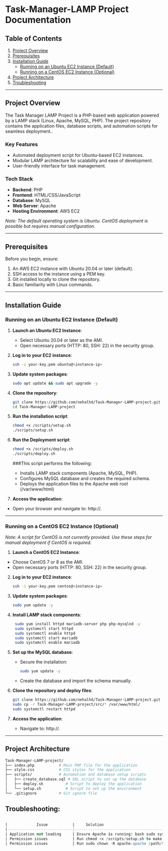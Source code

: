 # Task-Manager-LAMP Project Documentation

## Table of Contents
1. [Project Overview](#project-overview)
2. [Prerequisites](#prerequisites)
3. [Installation Guide](#installation-guide)
   - [Running on an Ubuntu EC2 Instance (Default)](#running-on-an-ubuntu-ec2-instance-default)
   - [Running on a CentOS EC2 Instance (Optional)](#running-on-a-centos-ec2-instance-optional)
4. [Project Architecture](#project-architecture)
5. [Troubleshooting](#troubleshooting)

---

## Project Overview

The Task Manager LAMP Project is a PHP-based web application powered by a LAMP stack (Linux, Apache, MySQL, PHP). The project repository contains the application files, database scripts, and automation scripts for seamless deployment..

### Key Features
- Automated deployment script for Ubuntu-based EC2 instances.
- Modular LAMP architecture for scalability and ease of development.
- User-friendly interface for task management.

### Tech Stack
- **Backend**: PHP  
- **Frontend**: HTML/CSS/JavaScript  
- **Database**: MySQL  
- **Web Server**: Apache  
- **Hosting Environment**: AWS EC2  

*Note: The default operating system is Ubuntu. CentOS deployment is possible but requires manual configuration.*

---

## Prerequisites

Before you begin, ensure:
1. An AWS EC2 instance with Ubuntu 20.04 or later (default).
2. SSH access to the instance using a PEM key.
3. Git installed locally to clone the repository.
4. Basic familiarity with Linux commands.

---

## Installation Guide

### Running on an Ubuntu EC2 Instance (Default)

1. **Launch an Ubuntu EC2 Instance**:
   - Select Ubuntu 20.04 or later as the AMI.
   - Open necessary ports (HTTP: 80, SSH: 22) in the security group.

2. **Log in to your EC2 instance**:
   ```bash
   ssh -i your-key.pem ubuntu@<instance-ip>
   ```
   
3. **Update system packages**:
   ```bash
   sudo apt update && sudo apt upgrade -y
   ```
   
4. **Clone the repository**:
   ```bash
   git clone https://github.com/nehalhd/Task-Manager-LAMP-project.git
   cd Task-Manager-LAMP-project
   ```

5. **Run the installation script**:
   ```bash
   chmod +x /scripts/setup.sh
   ./scripts/setup.sh
   ```
   
6. **Run the Deployment script**:
   ```bash
   chmod +x /scripts/deploy.sh
   ./scripts/deploy.sh
   ```
    ###This script performs the following:
      - Installs LAMP stack components (Apache, MySQL, PHP).
      - Configures MySQL database and creates the required schema.
      - Deploys the application files to the Apache web root (/var/www/html)

7. **Access the application**:
  - Open your browser and navigate to: http://<instance-ip>.

---

### Running on a CentOS EC2 Instance (Optional)
*Note: A script for CentOS is not currently provided. Use these steps for manual deployment if CentOS is required.*

1. **Launch a CentOS EC2 Instance**:
  - Choose CentOS 7 or 8 as the AMI.
  - Open necessary ports (HTTP: 80, SSH: 22) in the security group.

2. **Log in to your EC2 instance**:
   ```bash
   ssh -i your-key.pem centos@<instance-ip>
   ```
   
3. **Update system packages**:
   ```bash
   sudo yum update -y
   ```
   
4. **Install LAMP stack components**:
   ```bash
    sudo yum install httpd mariadb-server php php-mysqlnd -y
    sudo systemctl start httpd
    sudo systemctl enable httpd
    sudo systemctl start mariadb
    sudo systemctl enable mariadb
   ```

5. **Set up the MySQL database**:
   - Secure the installation:
     ```bash
     sudo yum update -y
     ```
   - Create the database and import the schema manually.

6. **Clone the repository and deploy files**:
   ```bash
   git clone https://github.com/nehalhd/Task-Manager-LAMP-project.git
   sudo cp -r Task-Manager-LAMP-project/src/* /var/www/html/
   sudo systemctl restart httpd
   ```

7. **Access the application**:
    - Navigate to: http://<instance-ip>.

---

## Project Architecture

```graphql
Task-Manager-LAMP-project/
├── index.php           # Main PHP file for the application
├── style.css           # CSS styles for the application
├── scripts/            # Automation and database setup scripts
│   ├── create_database.sql # SQL script to set up the database
│   ├── deploy.sh          # Script to deploy the application
│   └── setup.sh           # Script to set up the environment
└── .gitignore          # Git ignore file

 ```

## Troubleshooting:

```sql

|             Issue           | 	Solution                                                                                                   | 
|-----------------------------|--------------------------------------------------------------------------------------------------------------|
| Application not loading     | Ensure Apache is running: bash sudo systemctl start apache2 (Ubuntu) or sudo systemctl start httpd (CentOS). | 
| Permission issues           | Run chmod +x /scripts/setup.sh to make the script executable.                                                |
| Permission issues           | Run sudo chown -R apache:apache /path/to/project       # CentOS                                              |
